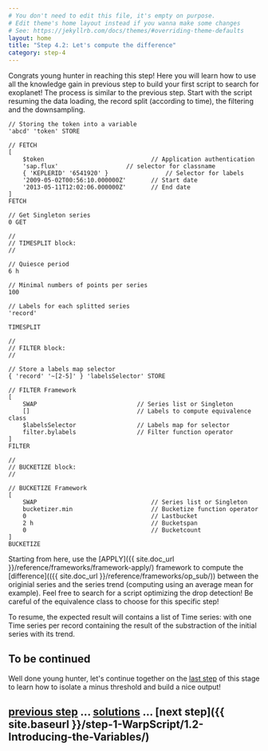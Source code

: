 ```yaml
---
# You don't need to edit this file, it's empty on purpose.
# Edit theme's home layout instead if you wanna make some changes
# See: https://jekyllrb.com/docs/themes/#overriding-theme-defaults
layout: home
title: "Step 4.2: Let's compute the difference"
category: step-4
---
```


Congrats young hunter in reaching this step! Here you will learn how to use all the knowledge gain in previous step to build your first script to search for exoplanet!
The process is similar to the previous step. Start with the script resuming the data loading, the record split (according to time), the filtering and the downsampling.

```
// Storing the token into a variable
'abcd' 'token' STORE 

// FETCH
[ 
    $token                              // Application authentication
    'sap.flux'                   // selector for classname
    { 'KEPLERID' '6541920' }                // Selector for labels
    '2009-05-02T00:56:10.000000Z'       // Start date
    '2013-05-11T12:02:06.000000Z'       // End date
] 
FETCH

// Get Singleton series
0 GET

//
// TIMESPLIT block:
//

// Quiesce period
6 h

// Minimal numbers of points per series 
100

// Labels for each splitted series
'record'

TIMESPLIT

//
// FILTER block:
//

// Store a labels map selector
{ 'record' '~[2-5]' } 'labelsSelector' STORE

// FILTER Framework
[
    SWAP                            // Series list or Singleton
    []                              // Labels to compute equivalence class
    $labelsSelector                 // Labels map for selector
    filter.bylabels                 // Filter function operator 
]
FILTER

//
// BUCKETIZE block:
//

// BUCKETIZE Framework
[
    SWAP                                // Series list or Singleton
    bucketizer.min                      // Bucketize function operator
    0                                   // Lastbucket
    2 h                                 // Bucketspan
    0                                   // Bucketcount
]
BUCKETIZE
```

Starting from here, use the [APPLY]({{ site.doc_url }}/reference/frameworks/framework-apply/) framework to compute the [difference](({{ site.doc_url }}/reference/frameworks/op_sub/)) between the originial series and the series trend (computing using an average mean for example). Feel free to search for a script optimizing the drop detection! Be careful of the equivalence class to choose for this specific step!

To resume, the expected result will contains a list of Time series: with one Time series per record containing the result of the substraction of the initial series with its trend.

## To be continued

Well done young hunter, let's continue together on the [last step](/step-4-First-Exo-Detection/4.3-Threshold-test-and-display/) of this stage to learn how to isolate a minus threshold and build a nice output!

## [previous step]() ... [solutions]() ... [next step]({{ site.baseurl }}/step-1-WarpScript/1.2-Introducing-the-Variables/)